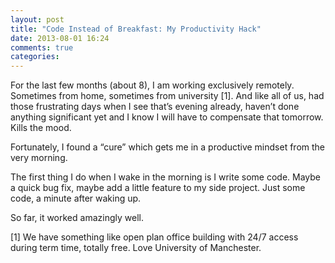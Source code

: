 ```yaml
---
layout: post
title: "Code Instead of Breakfast: My Productivity Hack"
date: 2013-08-01 16:24
comments: true
categories: 
---
```


For the last few months (about 8), I am working exclusively remotely. Sometimes from home, sometimes from university [1]. And like all of us, had those frustrating days when I see that’s evening already, haven’t done anything significant yet and I know I will have to compensate that tomorrow. Kills the mood.

Fortunately, I found a “cure” which gets me in a productive mindset from the very morning.

The first thing I do when I wake in the morning is I write some code. Maybe a quick bug fix, maybe add a little feature to my side project. Just some code, a minute after waking up.

So far, it worked amazingly well.

[1] We have something like open plan office building with 24/7 access during term time, totally free. Love University of Manchester.

